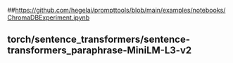 ##https://github.com/hegelai/prompttools/blob/main/examples/notebooks/ChromaDBExperiment.ipynb
## torch/sentence_transformers/sentence-transformers_paraphrase-MiniLM-L3-v2
